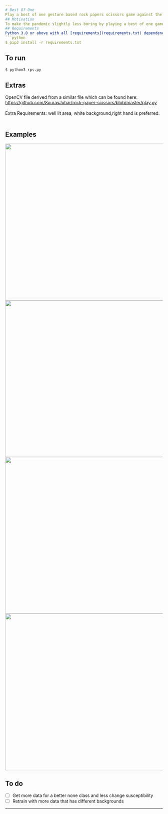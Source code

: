 ```yaml
---
# Best Of One
Play a best of one gesture based rock papers scissors game against the computer
## Motivation
To make the pandemic slightly less boring by playing a best of one game of rock papers scissors against the computer
## Requirements
Python 3.8 or above with all [requirements](requirements.txt) dependencies installed. To install run:
```python
$ pip3 install -r requirements.txt
```
## To run
```python
$ python3 rps.py
```
## Extras
OpenCV file derived from a similar file which can be found here: https://github.com/SouravJohar/rock-paper-scissors/blob/master/play.py </br> </br>
Extra Requirements: well lit area, white background,right hand is preferred.</br> </br>
## Examples

<img src="https://user-images.githubusercontent.com/52780573/102655989-3599b680-4199-11eb-9f91-dc037b4d0708.gif" data-canonical-src="" width="800" height="500" />

<img src="https://user-images.githubusercontent.com/52780573/102656071-582bcf80-4199-11eb-9414-a79794b772b6.png" data-canonical-src="" width="800" height="500" />

<img src="https://user-images.githubusercontent.com/52780573/102656137-6974dc00-4199-11eb-9e84-b6025ccfa1bd.png" data-canonical-src="" width="800" height="500" />

<img src="https://user-images.githubusercontent.com/52780573/102656219-86a9aa80-4199-11eb-8c35-fad20ebb2134.png" data-canonical-src="" width="800" height="500" />


## To do
- [ ] Get more data for a better none class and less change susceptibility
- [ ] Retrain with more data that has different backgrounds

---
```




